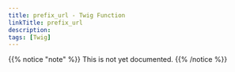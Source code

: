 ```yaml
---
title: prefix_url - Twig Function
linkTitle: prefix_url
description:
tags: [Twig]
---
```


{{% notice "note" %}}
This is not yet documented.
{{% /notice %}}